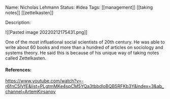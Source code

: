 Name: Nicholas Lehmann
Status: #idea
Tags: [[management]] [[taking notes]] [[zettelkasten]]

Description:

![[Pasted image 20220212175431.png]]

One of the most influational social scientists of 20th century.
He was able to write about 60 books and more than a hundred of articles on sociology and systems theory.
He said this is because of his unique way of taking notes called Zettelkasten. 

#### References:
https://www.youtube.com/watch?v=-r6fnC5lVfE&list=PLgtmMKe4spCM5YQa3tbbdloBQB5RFKb3Y&index=3&ab_channel=ArtemKirsanov